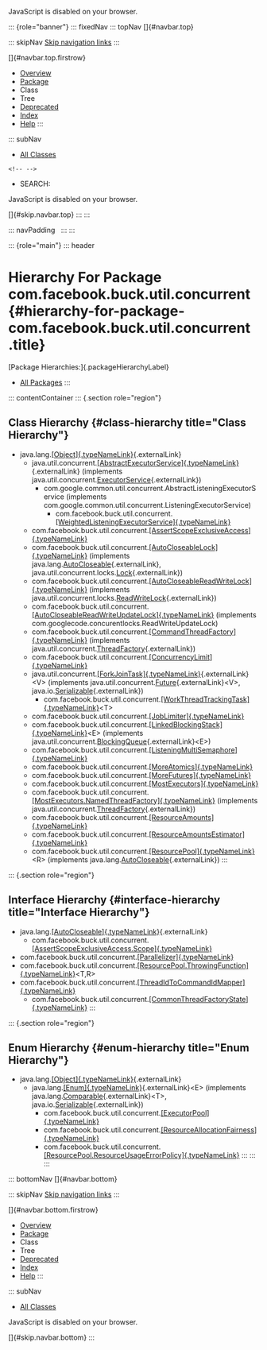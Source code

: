 <div>

JavaScript is disabled on your browser.

</div>

::: {role="banner"}
::: fixedNav
::: topNav
[]{#navbar.top}

::: skipNav
[Skip navigation links](#skip.navbar.top "Skip navigation links")
:::

[]{#navbar.top.firstrow}

-   [Overview](../../../../../index.html)
-   [Package](package-summary.html)
-   Class
-   Tree
-   [Deprecated](../../../../../deprecated-list.html)
-   [Index](../../../../../index-all.html)
-   [Help](../../../../../help-doc.html)
:::

::: subNav
-   [All Classes](../../../../../allclasses.html)

```{=html}
<!-- -->
```
-   SEARCH:

<div>

<div>

JavaScript is disabled on your browser.

</div>

</div>

[]{#skip.navbar.top}
:::
:::

::: navPadding
 
:::
:::

::: {role="main"}
::: header
# Hierarchy For Package com.facebook.buck.util.concurrent {#hierarchy-for-package-com.facebook.buck.util.concurrent .title}

[Package Hierarchies:]{.packageHierarchyLabel}

-   [All Packages](../../../../../overview-tree.html)
:::

::: contentContainer
::: {.section role="region"}
## Class Hierarchy {#class-hierarchy title="Class Hierarchy"}

-   java.lang.[[Object]{.typeNameLink}](http://docs.oracle.com/javase/7/docs/api/java/lang/Object.html?is-external=true "class or interface in java.lang"){.externalLink}
    -   java.util.concurrent.[[AbstractExecutorService]{.typeNameLink}](http://docs.oracle.com/javase/7/docs/api/java/util/concurrent/AbstractExecutorService.html?is-external=true "class or interface in java.util.concurrent"){.externalLink}
        (implements
        java.util.concurrent.[ExecutorService](http://docs.oracle.com/javase/7/docs/api/java/util/concurrent/ExecutorService.html?is-external=true "class or interface in java.util.concurrent"){.externalLink})
        -   com.google.common.util.concurrent.AbstractListeningExecutorService
            (implements
            com.google.common.util.concurrent.ListeningExecutorService)
            -   com.facebook.buck.util.concurrent.[[WeightedListeningExecutorService]{.typeNameLink}](WeightedListeningExecutorService.html "class in com.facebook.buck.util.concurrent")
    -   com.facebook.buck.util.concurrent.[[AssertScopeExclusiveAccess]{.typeNameLink}](AssertScopeExclusiveAccess.html "class in com.facebook.buck.util.concurrent")
    -   com.facebook.buck.util.concurrent.[[AutoCloseableLock]{.typeNameLink}](AutoCloseableLock.html "class in com.facebook.buck.util.concurrent")
        (implements
        java.lang.[AutoCloseable](http://docs.oracle.com/javase/7/docs/api/java/lang/AutoCloseable.html?is-external=true "class or interface in java.lang"){.externalLink},
        java.util.concurrent.locks.[Lock](http://docs.oracle.com/javase/7/docs/api/java/util/concurrent/locks/Lock.html?is-external=true "class or interface in java.util.concurrent.locks"){.externalLink})
    -   com.facebook.buck.util.concurrent.[[AutoCloseableReadWriteLock]{.typeNameLink}](AutoCloseableReadWriteLock.html "class in com.facebook.buck.util.concurrent")
        (implements
        java.util.concurrent.locks.[ReadWriteLock](http://docs.oracle.com/javase/7/docs/api/java/util/concurrent/locks/ReadWriteLock.html?is-external=true "class or interface in java.util.concurrent.locks"){.externalLink})
    -   com.facebook.buck.util.concurrent.[[AutoCloseableReadWriteUpdateLock]{.typeNameLink}](AutoCloseableReadWriteUpdateLock.html "class in com.facebook.buck.util.concurrent")
        (implements com.googlecode.concurentlocks.ReadWriteUpdateLock)
    -   com.facebook.buck.util.concurrent.[[CommandThreadFactory]{.typeNameLink}](CommandThreadFactory.html "class in com.facebook.buck.util.concurrent")
        (implements
        java.util.concurrent.[ThreadFactory](http://docs.oracle.com/javase/7/docs/api/java/util/concurrent/ThreadFactory.html?is-external=true "class or interface in java.util.concurrent"){.externalLink})
    -   com.facebook.buck.util.concurrent.[[ConcurrencyLimit]{.typeNameLink}](ConcurrencyLimit.html "class in com.facebook.buck.util.concurrent")
    -   java.util.concurrent.[[ForkJoinTask]{.typeNameLink}](http://docs.oracle.com/javase/7/docs/api/java/util/concurrent/ForkJoinTask.html?is-external=true "class or interface in java.util.concurrent"){.externalLink}\<V\>
        (implements
        java.util.concurrent.[Future](http://docs.oracle.com/javase/7/docs/api/java/util/concurrent/Future.html?is-external=true "class or interface in java.util.concurrent"){.externalLink}\<V\>,
        java.io.[Serializable](http://docs.oracle.com/javase/7/docs/api/java/io/Serializable.html?is-external=true "class or interface in java.io"){.externalLink})
        -   com.facebook.buck.util.concurrent.[[WorkThreadTrackingTask]{.typeNameLink}](WorkThreadTrackingTask.html "class in com.facebook.buck.util.concurrent")\<T\>
    -   com.facebook.buck.util.concurrent.[[JobLimiter]{.typeNameLink}](JobLimiter.html "class in com.facebook.buck.util.concurrent")
    -   com.facebook.buck.util.concurrent.[[LinkedBlockingStack]{.typeNameLink}](LinkedBlockingStack.html "class in com.facebook.buck.util.concurrent")\<E\>
        (implements
        java.util.concurrent.[BlockingQueue](http://docs.oracle.com/javase/7/docs/api/java/util/concurrent/BlockingQueue.html?is-external=true "class or interface in java.util.concurrent"){.externalLink}\<E\>)
    -   com.facebook.buck.util.concurrent.[[ListeningMultiSemaphore]{.typeNameLink}](ListeningMultiSemaphore.html "class in com.facebook.buck.util.concurrent")
    -   com.facebook.buck.util.concurrent.[[MoreAtomics]{.typeNameLink}](MoreAtomics.html "class in com.facebook.buck.util.concurrent")
    -   com.facebook.buck.util.concurrent.[[MoreFutures]{.typeNameLink}](MoreFutures.html "class in com.facebook.buck.util.concurrent")
    -   com.facebook.buck.util.concurrent.[[MostExecutors]{.typeNameLink}](MostExecutors.html "class in com.facebook.buck.util.concurrent")
    -   com.facebook.buck.util.concurrent.[[MostExecutors.NamedThreadFactory]{.typeNameLink}](MostExecutors.NamedThreadFactory.html "class in com.facebook.buck.util.concurrent")
        (implements
        java.util.concurrent.[ThreadFactory](http://docs.oracle.com/javase/7/docs/api/java/util/concurrent/ThreadFactory.html?is-external=true "class or interface in java.util.concurrent"){.externalLink})
    -   com.facebook.buck.util.concurrent.[[ResourceAmounts]{.typeNameLink}](ResourceAmounts.html "class in com.facebook.buck.util.concurrent")
    -   com.facebook.buck.util.concurrent.[[ResourceAmountsEstimator]{.typeNameLink}](ResourceAmountsEstimator.html "class in com.facebook.buck.util.concurrent")
    -   com.facebook.buck.util.concurrent.[[ResourcePool]{.typeNameLink}](ResourcePool.html "class in com.facebook.buck.util.concurrent")\<R\>
        (implements
        java.lang.[AutoCloseable](http://docs.oracle.com/javase/7/docs/api/java/lang/AutoCloseable.html?is-external=true "class or interface in java.lang"){.externalLink})
:::

::: {.section role="region"}
## Interface Hierarchy {#interface-hierarchy title="Interface Hierarchy"}

-   java.lang.[[AutoCloseable]{.typeNameLink}](http://docs.oracle.com/javase/7/docs/api/java/lang/AutoCloseable.html?is-external=true "class or interface in java.lang"){.externalLink}
    -   com.facebook.buck.util.concurrent.[[AssertScopeExclusiveAccess.Scope]{.typeNameLink}](AssertScopeExclusiveAccess.Scope.html "interface in com.facebook.buck.util.concurrent")
-   com.facebook.buck.util.concurrent.[[Parallelizer]{.typeNameLink}](Parallelizer.html "interface in com.facebook.buck.util.concurrent")
-   com.facebook.buck.util.concurrent.[[ResourcePool.ThrowingFunction]{.typeNameLink}](ResourcePool.ThrowingFunction.html "interface in com.facebook.buck.util.concurrent")\<T,​R\>
-   com.facebook.buck.util.concurrent.[[ThreadIdToCommandIdMapper]{.typeNameLink}](ThreadIdToCommandIdMapper.html "interface in com.facebook.buck.util.concurrent")
    -   com.facebook.buck.util.concurrent.[[CommonThreadFactoryState]{.typeNameLink}](CommonThreadFactoryState.html "interface in com.facebook.buck.util.concurrent")
:::

::: {.section role="region"}
## Enum Hierarchy {#enum-hierarchy title="Enum Hierarchy"}

-   java.lang.[[Object]{.typeNameLink}](http://docs.oracle.com/javase/7/docs/api/java/lang/Object.html?is-external=true "class or interface in java.lang"){.externalLink}
    -   java.lang.[[Enum]{.typeNameLink}](http://docs.oracle.com/javase/7/docs/api/java/lang/Enum.html?is-external=true "class or interface in java.lang"){.externalLink}\<E\>
        (implements
        java.lang.[Comparable](http://docs.oracle.com/javase/7/docs/api/java/lang/Comparable.html?is-external=true "class or interface in java.lang"){.externalLink}\<T\>,
        java.io.[Serializable](http://docs.oracle.com/javase/7/docs/api/java/io/Serializable.html?is-external=true "class or interface in java.io"){.externalLink})
        -   com.facebook.buck.util.concurrent.[[ExecutorPool]{.typeNameLink}](ExecutorPool.html "enum in com.facebook.buck.util.concurrent")
        -   com.facebook.buck.util.concurrent.[[ResourceAllocationFairness]{.typeNameLink}](ResourceAllocationFairness.html "enum in com.facebook.buck.util.concurrent")
        -   com.facebook.buck.util.concurrent.[[ResourcePool.ResourceUsageErrorPolicy]{.typeNameLink}](ResourcePool.ResourceUsageErrorPolicy.html "enum in com.facebook.buck.util.concurrent")
:::
:::
:::

::: bottomNav
[]{#navbar.bottom}

::: skipNav
[Skip navigation links](#skip.navbar.bottom "Skip navigation links")
:::

[]{#navbar.bottom.firstrow}

-   [Overview](../../../../../index.html)
-   [Package](package-summary.html)
-   Class
-   Tree
-   [Deprecated](../../../../../deprecated-list.html)
-   [Index](../../../../../index-all.html)
-   [Help](../../../../../help-doc.html)
:::

::: subNav
-   [All Classes](../../../../../allclasses.html)

<div>

<div>

JavaScript is disabled on your browser.

</div>

</div>

[]{#skip.navbar.bottom}
:::

